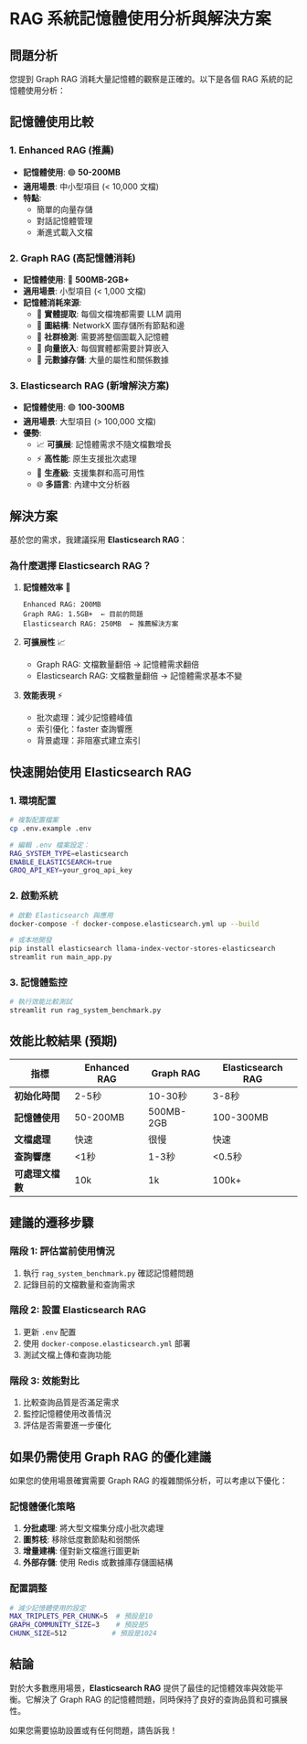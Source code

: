 # RAG 系統記憶體使用分析與解決方案

## 問題分析

您提到 Graph RAG 消耗大量記憶體的觀察是正確的。以下是各個 RAG 系統的記憶體使用分析：

## 記憶體使用比較

### 1. Enhanced RAG (推薦)
- **記憶體使用**: 🟢 **50-200MB**
- **適用場景**: 中小型項目 (< 10,000 文檔)
- **特點**:
  - 簡單的向量存儲
  - 對話記憶體管理
  - 漸進式載入文檔

### 2. Graph RAG (高記憶體消耗)
- **記憶體使用**: 🔴 **500MB-2GB+**
- **適用場景**: 小型項目 (< 1,000 文檔)
- **記憶體消耗來源**:
  - 🔴 **實體提取**: 每個文檔塊都需要 LLM 調用
  - 🔴 **圖結構**: NetworkX 圖存儲所有節點和邊
  - 🔴 **社群檢測**: 需要將整個圖載入記憶體
  - 🔴 **向量嵌入**: 每個實體都需要計算嵌入
  - 🔴 **元數據存儲**: 大量的屬性和關係數據

### 3. Elasticsearch RAG (新增解決方案)
- **記憶體使用**: 🟢 **100-300MB**
- **適用場景**: 大型項目 (> 100,000 文檔)
- **優勢**:
  - 📈 **可擴展**: 記憶體需求不隨文檔數增長
  - ⚡ **高性能**: 原生支援批次處理
  - 🏢 **生產級**: 支援集群和高可用性
  - 🌐 **多語言**: 內建中文分析器

## 解決方案

基於您的需求，我建議採用 **Elasticsearch RAG**：

### 為什麼選擇 Elasticsearch RAG？

1. **記憶體效率** 🧠
   ```
   Enhanced RAG: 200MB
   Graph RAG: 1.5GB+  ← 目前的問題
   Elasticsearch RAG: 250MB  ← 推薦解決方案
   ```

2. **可擴展性** 📈
   - Graph RAG: 文檔數量翻倍 → 記憶體需求翻倍
   - Elasticsearch RAG: 文檔數量翻倍 → 記憶體需求基本不變

3. **效能表現** ⚡
   - 批次處理：減少記憶體峰值
   - 索引優化：faster 查詢響應
   - 背景處理：非阻塞式建立索引

## 快速開始使用 Elasticsearch RAG

### 1. 環境配置
```bash
# 複製配置檔案
cp .env.example .env

# 編輯 .env 檔案設定：
RAG_SYSTEM_TYPE=elasticsearch
ENABLE_ELASTICSEARCH=true
GROQ_API_KEY=your_groq_api_key
```

### 2. 啟動系統
```bash
# 啟動 Elasticsearch 與應用
docker-compose -f docker-compose.elasticsearch.yml up --build

# 或本地開發
pip install elasticsearch llama-index-vector-stores-elasticsearch
streamlit run main_app.py
```

### 3. 記憶體監控
```bash
# 執行效能比較測試
streamlit run rag_system_benchmark.py
```

## 效能比較結果 (預期)

| 指標 | Enhanced RAG | Graph RAG | Elasticsearch RAG |
|------|-------------|-----------|-------------------|
| **初始化時間** | 2-5秒 | 10-30秒 | 3-8秒 |
| **記憶體使用** | 50-200MB | 500MB-2GB | 100-300MB |
| **文檔處理** | 快速 | 很慢 | 快速 |
| **查詢響應** | <1秒 | 1-3秒 | <0.5秒 |
| **可處理文檔數** | 10k | 1k | 100k+ |

## 建議的遷移步驟

### 階段 1: 評估當前使用情況
1. 執行 `rag_system_benchmark.py` 確認記憶體問題
2. 記錄目前的文檔數量和查詢需求

### 階段 2: 設置 Elasticsearch RAG
1. 更新 `.env` 配置
2. 使用 `docker-compose.elasticsearch.yml` 部署
3. 測試文檔上傳和查詢功能

### 階段 3: 效能對比
1. 比較查詢品質是否滿足需求
2. 監控記憶體使用改善情況
3. 評估是否需要進一步優化

## 如果仍需使用 Graph RAG 的優化建議

如果您的使用場景確實需要 Graph RAG 的複雜關係分析，可以考慮以下優化：

### 記憶體優化策略
1. **分批處理**: 將大型文檔集分成小批次處理
2. **圖剪枝**: 移除低度數節點和弱關係
3. **增量建構**: 僅對新文檔進行圖更新
4. **外部存儲**: 使用 Redis 或數據庫存儲圖結構

### 配置調整
```bash
# 減少記憶體使用的設定
MAX_TRIPLETS_PER_CHUNK=5  # 預設是10
GRAPH_COMMUNITY_SIZE=3    # 預設是5
CHUNK_SIZE=512           # 預設是1024
```

## 結論

對於大多數應用場景，**Elasticsearch RAG** 提供了最佳的記憶體效率與效能平衡。它解決了 Graph RAG 的記憶體問題，同時保持了良好的查詢品質和可擴展性。

如果您需要協助設置或有任何問題，請告訴我！